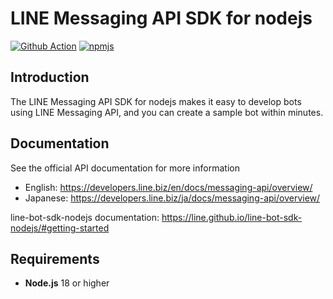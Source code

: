 # LINE Messaging API SDK for nodejs

[![Github Action](https://github.com/line/line-bot-sdk-nodejs/actions/workflows/test.yml/badge.svg)](https://github.com/line/line-bot-sdk-nodejs/actions/workflows/test.yml)
[![npmjs](https://badge.fury.io/js/%40line%2Fbot-sdk.svg)](https://www.npmjs.com/package/@line/bot-sdk)


## Introduction
The LINE Messaging API SDK for nodejs makes it easy to develop bots using LINE Messaging API, and you can create a sample bot within minutes.

## Documentation

See the official API documentation for more information

- English: https://developers.line.biz/en/docs/messaging-api/overview/
- Japanese: https://developers.line.biz/ja/docs/messaging-api/overview/

line-bot-sdk-nodejs documentation: https://line.github.io/line-bot-sdk-nodejs/#getting-started

## Requirements

* **Node.js** 18 or higher


